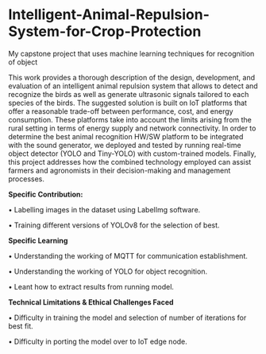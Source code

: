 # Intelligent-Animal-Repulsion-System-for-Crop-Protection
My capstone project that uses machine learning techniques for recognition of object

This work provides a thorough description of the design, development, and evaluation of 
an intelligent animal repulsion system that allows to detect and recognize the birds as well 
as generate ultrasonic signals tailored to each species of the birds. The suggested solution 
is built on IoT platforms that offer a reasonable trade-off between performance, cost, and 
energy consumption. These platforms take into account the limits arising from the rural 
setting in terms of energy supply and network connectivity. In order to determine the best 
animal recognition HW/SW platform to be integrated with the sound generator, we 
deployed and tested by running real-time object detector (YOLO and Tiny-YOLO) with 
custom-trained models. Finally, this project addresses how the combined technology 
employed can assist farmers and agronomists in their decision-making and management 
processes.



**Specific Contribution:**


• Labelling images in the dataset using LabelImg software.  


• Training different versions of YOLOv8 for the selection of best.



**Specific Learning**


• Understanding the working of MQTT for communication establishment.

• Understanding the working of YOLO for object recognition.

• Leant how to extract results from running model.



**Technical Limitations & Ethical Challenges Faced**


• Difficulty in training the model and selection of number of iterations for best fit.

• Difficulty in porting the model over to IoT edge node.
